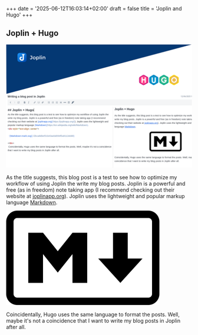 +++
date = '2025-06-12T16:03:14+02:00'
draft = false
title = 'Joplin and Hugo'
+++

## Joplin + Hugo

![Title picture](/static/images/joplin_hugo_title.png)

As the title suggests, this blog post is a test to see how to optimize my workflow of using Joplin the write my blog posts. Joplin is a powerful and free (as in freedom) note taking app (I recommend checking out their website at [joplinapp.org](https://joplinapp.org/)). Joplin uses the lightweight and popular markup language [Markdown](https://en.wikipedia.org/wiki/Markdown). 

![Markdown-mark.svg](/static/images/Markdown-mark.svg)

 Coincidentally, Hugo uses the same language to format the posts. Well, maybe it's not a coincidence that I want to write my blog posts in Joplin after all.
